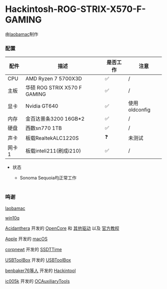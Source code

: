 # Hackintosh-ROG-STRIX-X570-F-GAMING

由[laobamac](https://github.com/laobamac)制作

### 配置

配件 | 描述 | 是否工作 | 注意
----|----|----|---
CPU | AMD Ryzen 7 5700X3D |✅|/
主板 | 华硕 ROG STRIX X570 F GAMING |✅|/
显卡 | Nvidia GT640 |✅|使用oldconfig
内存 | 金百达普条3200 16GB*2 |✅|/
硬盘 | 西数sn770 1TB |✅|/
声卡 | 板载RealtekALC1220S |❓|未测试
网卡1 | 板载inteli211(刷成i210) |✅|/

*  状态

     * Sonoma Sequoia均正常工作

#
### 鸣谢

[laobamac](https://github.com/laobamac)

[win10q](https://space.bilibili.com/597075281?spm_id_from=333.337.0.0)

[Acidanthera](https://github.com/acidanthera) 开发的 [OpenCore](https://github.com/acidanthera/OpenCorePkg) 和 [其他驱动](https://github.com/orgs/acidanthera/repositories) 以及 [官方教程](https://dortania.github.io/OpenCore-Install-Guide/)

[Apple](https://www.apple.com) 开发的 [macOS](https://www.apple.com/macos/)

[corpnewt](https://github.com/corpnewt) 开发的 [SSDTTime](https://github.com/corpnewt/SSDTTime)

[USBToolBox](https://github.com/USBToolBox) 开发的 [USBToolBox](https://github.com/USBToolBox)

[benbaker76等人](https://github.com/benbaker76) 开发的 [Hackintool](https://github.com/benbaker76/Hackintool)

[ic005k](https://github.com/ic005k) 开发的 [OCAuxiliaryTools](https://github.com/ic005k/OCAuxiliaryTools)
